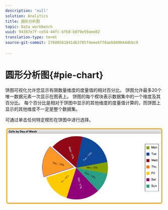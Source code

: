 ```yaml
---
description: 'null'
solution: Analytics
title: 圆形分析图
topic: Data workbench
uuid: 94387e7f-ce54-44fc-bfb8-b079e59aee02
translation-type: tm+mt
source-git-commit: 27600561841db3705f4eee6ff0aeb8890444bbc9

---
```



# 圆形分析图{#pie-chart}

饼图可视化允许您显示有限数量维度的度量值的相对百分比。 饼图允许最多20个唯一数据元素一次显示在图表上。 饼图的每个楔块表示数据集中的一个维度及其百分比。 每个百分比是相对于饼图中显示的其他维度的度量值计算的，而饼图上显示的其他维度不一定是整个数据集。

可通过单击任何特定楔形在饼图中进行选择。

![](assets/pie_chart.png)
